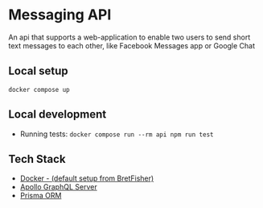 # Messaging API
An api that supports a web-application to enable two users to send short text messages to each other, like Facebook Messages app or Google Chat

## Local setup
`docker compose up`

## Local development
- Running tests: `docker compose run --rm api npm run test`

## Tech Stack
- [Docker - (default setup from BretFisher)](https://github.com/BretFisher/node-docker-good-defaults)
- [Apollo GraphQL Server](https://www.apollographql.com/docs/apollo-server/)
- [Prisma ORM](https://www.prisma.io/)